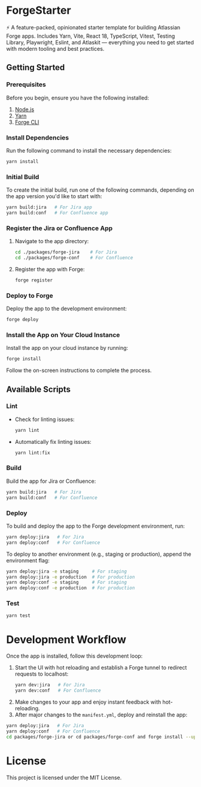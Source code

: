 # ForgeStarter

⚡️ A feature-packed, opinionated starter template for building Atlassian Forge apps. Includes Yarn, Vite, React 18, TypeScript, Vitest, Testing Library, Playwright, Eslint, and Atlaskit — everything you need to get started with modern tooling and best practices.

## Getting Started

### Prerequisites

Before you begin, ensure you have the following installed:

1. [Node.js](https://nodejs.org/en/download/package-manager)
2. [Yarn](https://yarnpkg.com/)
3. [Forge CLI](https://developer.atlassian.com/platform/forge/getting-started/)

### Install Dependencies

Run the following command to install the necessary dependencies:

```bash
yarn install
```

### Initial Build

To create the initial build, run one of the following commands, depending on the app version you'd like to start with:

```bash
yarn build:jira   # For Jira app
yarn build:conf   # For Confluence app
```


### Register the Jira or Confluence App

1. Navigate to the app directory:
    ```bash
    cd ./packages/forge-jira    # For Jira
    cd ./packages/forge-conf    # For Confluence    
    ```
2. Register the app with Forge:
    ```bash
    forge register
    ```

### Deploy to Forge

Deploy the app to the development environment:

```bash
forge deploy
```

### Install the App on Your Cloud Instance

Install the app on your cloud instance by running:

```bash
forge install
```

Follow the on-screen instructions to complete the process.


## Available Scripts

### Lint

- Check for linting issues:
  ```bash
  yarn lint
  ```
- Automatically fix linting issues:
  ```bash
  yarn lint:fix
  ```


### Build

Build the app for Jira or Confluence:

```bash
yarn build:jira   # For Jira
yarn build:conf   # For Confluence
```


### Deploy

To build and deploy the app to the Forge development environment, run:

```bash
yarn deploy:jira   # For Jira
yarn deploy:conf   # For Confluence
```

To deploy to another environment (e.g., staging or production), append the environment flag:

```bash
yarn deploy:jira -e staging     # For staging
yarn deploy:jira -e production  # For production
yarn deploy:conf -e staging     # For staging
yarn deploy:conf -e production  # For production
```


### Test

`yarn test`


# Development Workflow

Once the app is installed, follow this development loop:

1. Start the UI with hot reloading and establish a Forge tunnel to redirect requests to localhost:
    ```bash
    yarn dev:jira   # For Jira
    yarn dev:conf   # For Confluence
    ```
2. Make changes to your app and enjoy instant feedback with hot-reloading.
3. After major changes to the `manifest.yml`, deploy and reinstall the app:
  ```bash
  yarn deploy:jira   # For Jira
  yarn deploy:conf   # For Confluence
  cd packages/forge-jira or cd packages/forge-conf and forge install --upgrade   # Install the updated app version
  ```

# License

This project is licensed under the MIT License.